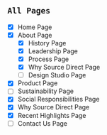 ## `All Pages`

- [x] Home Page
- [x] About Page
  - [x] History Page
  - [x] Leadership Page
  - [x] Process Page
  - [x] Why Source Direct Page
  - [ ] Design Studio Page
- [x] Product Page
- [ ] Sustainability Page
- [x] Social Responsibilities Page
- [x] Why Source Direct Page
- [x] Recent Highlights Page
- [ ] Contact Us Page
